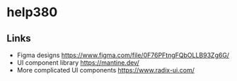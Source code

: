 # help380

## Links

- Figma designs https://www.figma.com/file/0F76PFtngFQbOLLB93Zg6G/
- UI component library https://mantine.dev/
- More complicated UI components https://www.radix-ui.com/
